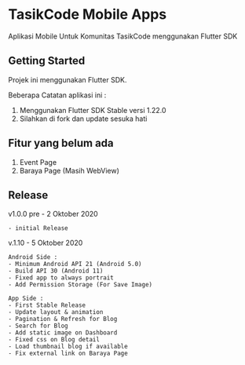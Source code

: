 # TasikCode Mobile Apps

Aplikasi Mobile Untuk Komunitas TasikCode menggunakan Flutter SDK

## Getting Started

Projek ini menggunakan Flutter SDK.

Beberapa Catatan aplikasi ini :

1. Menggunakan Flutter SDK Stable versi 1.22.0
2. Silahkan di fork dan update sesuka hati

## Fitur yang belum ada

1. Event Page
2. Baraya Page (Masih WebView)


## Release

v1.0.0 pre - 2 Oktober 2020

    - initial Release

v.1.10 - 5 Oktober 2020

    Android Side :
    - Minimum Android API 21 (Android 5.0)
    - Build API 30 (Android 11)
    - Fixed app to always portrait
    - Add Permission Storage (For Save Image)

    App Side :
    - First Stable Release
    - Update layout & animation
    - Pagination & Refresh for Blog
    - Search for Blog
    - Add static image on Dashboard
    - Fixed css on Blog detail
    - Load thumbnail blog if available
    - Fix external link on Baraya Page